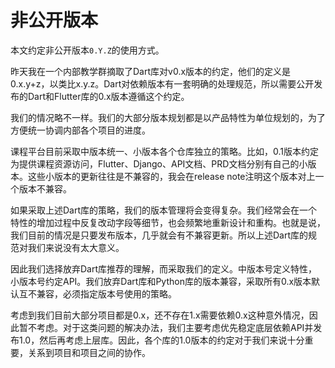 # 非公开版本

本文约定非公开版本`0.Y.Z`的使用方式。

昨天我在一个内部教学群摘取了Dart库对v0.x版本的约定，他们的定义是0.x.y+z，以类比x.y.z。Dart对依赖版本有一套明确的处理规范，所以需要公开发布的Dart和Flutter库的0.x版本遵循这个约定。

我们的情况略不一样。我们的大部分版本规划都是以产品特性为单位规划的，为了方便统一协调内部各个项目的进度。

课程平台目前采取中版本统一、小版本各个仓库独立的策略。比如，0.1版本约定为提供课程资源访问，Flutter、Django、API文档、PRD文档分别有自己的小版本。这些小版本的更新往往是不兼容的，我会在release note注明这个版本对上一个版本不兼容。

如果采取上述Dart库的策略，我们的版本管理将会变得复杂。我们经常会在一个特性的增加过程中反复改动字段等细节，也会频繁地重新设计和重构。也就是说，我们目前的情况是只要发布版本，几乎就会有不兼容更新。所以上述Dart库的规范对我们来说没有太大意义。

因此我们选择放弃Dart库推荐的理解，而采取我们的定义。中版本号定义特性，小版本号约定API。我们放弃Dart库和Python库的版本兼容，采取所有0.x版本默认互不兼容，必须指定版本号使用的策略。

考虑到我们目前大部分项目都是0.x，还不存在1.x需要依赖0.x这种意外情况，因此暂不考虑。对于这类问题的解决办法，我们主要考虑优先稳定底层依赖API并发布1.0，然后再考虑上层库。因此，各个库的1.0版本的约定对于我们来说十分重要，关系到项目和项目之间的协作。
